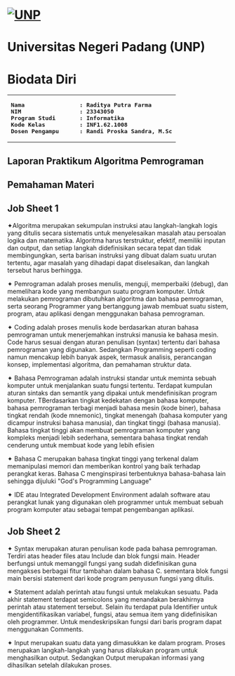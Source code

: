 # [![UNP](https://unp.ac.id/nfs-assets/all/images/logo_unp_white.png)](https://unp.ac.id/)
# Universitas Negeri Padang (UNP)

# Biodata Diri
<table>
<tr>
<td>
<b><pre>
Nama                : Raditya Putra Farma
NIM                 : 23343050
Program Studi       : Informatika
Kode Kelas          : INF1.62.1008
Dosen Pengampu      : Randi Proska Sandra, M.Sc
</pre></b>
</td>
</tr>
</table>

## Laporan Praktikum Algoritma Pemrograman
## Pemahaman Materi 

## Job Sheet 1
<p>
 ✦Algoritma merupakan sekumpulan instruksi atau langkah-langkah logis yang ditulis secara sistematis untuk menyelesaikan masalah atau persoalan logika dan matematika. Algoritma harus terstruktur, efektif, memiliki inputan dan output, dan setiap langkah didefinisikan secara tepat dan tidak membingungkan, serta barisan instruksi 
yang dibuat dalam suatu urutan tertentu, agar masalah yang dihadapi dapat diselesaikan, dan langkah tersebut harus berhingga.</p>
 
<p> ✦ Pemrograman adalah proses menulis, menguji, memperbaiki (debug), dan memelihara kode yang membangun suatu program komputer. Untuk melakukan pemrograman dibutuhkan algoritma dan bahasa pemrograman, serta seorang Programmer yang bertanggung jawab membuat suatu sistem, program, atau aplikasi dengan menggunakan bahasa pemrograman.</p>

<p> ✦ Coding adalah proses menulis kode berdasarkan aturan bahasa pemrograman untuk menerjemahkan instruksi manusia ke bahasa mesin. Code harus sesuai dengan aturan penulisan (syntax) tertentu dari bahasa pemrograman yang digunakan. Sedangkan Programming seperti coding namun mencakup lebih banyak aspek, termasuk analisis, perancangan konsep, implementasi algoritma, dan pemahaman struktur data.</p>

<p> ✦ Bahasa Pemrograman adalah instruksi standar untuk meminta sebuah komputer untuk menjalankan suatu fungsi tertentu. Terdapat kumpulan aturan sintaks dan semantik yang dipakai untuk mendefinisikan program komputer. TBerdasarkan tingkat kedekatan dengan bahasa komputer, bahasa pemrograman terbagi menjadi bahasa mesin (kode biner), bahasa tingkat rendah (kode mnemonic), tingkat menengah (bahasa komputer yang dicampur instruksi bahasa manusia), dan tingkat tinggi (bahasa manusia). Bahasa tingkat tinggi akan membuat pemrograman komputer yang kompleks menjadi lebih sederhana, sementara bahasa tingkat rendah cenderung untuk membuat kode yang lebih efisien
</p>
<p> ✦ Bahasa C merupakan bahasa tingkat tinggi yang terkenal dalam memanipulasi memori dan memberikan kontrol yang baik terhadap perangkat keras. Bahasa C menginspirasi terbentuknya bahasa-bahasa lain sehingga dijuluki "God's Programming Language"</p>
<p> ✦ IDE atau Integrated Development Environment adalah software atau perangkat lunak yang digunakan oleh programmer untuk membuat sebuah program komputer atau sebagai tempat pengembangan aplikasi.</p>

## Job Sheet 2
<p> ✦ Syntax merupakan aturan penulisan kode pada bahasa pemrograman. Terdiri atas header files atau Include dan blok fungsi main. Header berfungsi untuk memanggil fungsi yang sudah didefinisikan guna mengakses berbagai fitur tambahan dalam bahasa C. sementara blok fungsi main bersisi statement dari kode program penyusun fungsi yang ditulis.</p>
<p> ✦ Statement adalah perintah atau fungsi untuk melakukan sesuatu. Pada akhir statement terdapat semicolons yang menandakan berakhirnya perintah atau statement tersebut. Selain itu terdapat pula Identifier untuk mengidentifikasikan variabel, fungsi, atau semua item yang didefinisikan oleh programmer. Untuk mendeskripsikan fungsi dari baris program dapat menggunakan Comments.</p>
<p> ✦ Input merupakan suatu data yang dimasukkan ke dalam program. Proses merupakan langkah-langkah yang harus dilakukan program untuk menghasilkan output. Sedangkan Output merupakan informasi yang dihasilkan setelah dilakukan proses.</p>
